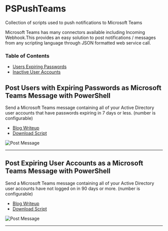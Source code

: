 # PSPushTeams
Collection of scripts used to push notifications to Microsoft Teams

Microsoft Teams has many connectors available including Incoming Webhook.This provides an easy solution to post notifications / messages from any scripting language through JSON formatted web service call.

### Table of Contents
* [Users Expiring Passwords](https://github.com/bwya77/PSPushTeams/blob/master/README.md#post-users-with-expiring-passwords-as-microsoft-teams-message-with-powershell)
* [Inactive User Accounts](https://github.com/bwya77/PSPushTeams/blob/master/README.md#post-expiring-user-accounts-as-a-microsoft-teams-message-with-powershell)

## Post Users with Expiring Passwords as Microsoft Teams Message with PowerShell 
Send a Microsoft Teams message containing all of your Active Directory user accounts that have passwords expiring in 7 days or less. (number is configurable)

* [Blog Writeup](https://thelazyadministrator.com/2018/12/07/post-users-with-expiring-passwords-as-team-message-with-powershell/)
* [Download Script](https://github.com/bwya77/PSPushTeams/blob/master/ExpiringPasswordUsers.ps1)

![Post Message](https://thelazyadministrator.com/wp-content/uploads/2018/12/notification-1.png)


____

## Post Expiring User Accounts as a Microsoft Teams Message with PowerShell
Send a Microsoft Teams message containing all of your Active Directory user accounts have not logged on in 90 days or more. (number is configurable)

* [Blog Writeup](https://thelazyadministrator.com/2018/12/11/post-inactive-users-as-a-microsoft-teams-message-with-powershell/)
* [Download Script](https://github.com/bwya77/PSPushTeams/blob/master/InactiveUsers.ps1)

![Post Message](https://thelazyadministrator.com/wp-content/uploads/2018/12/Inactive-Users.png)


____
